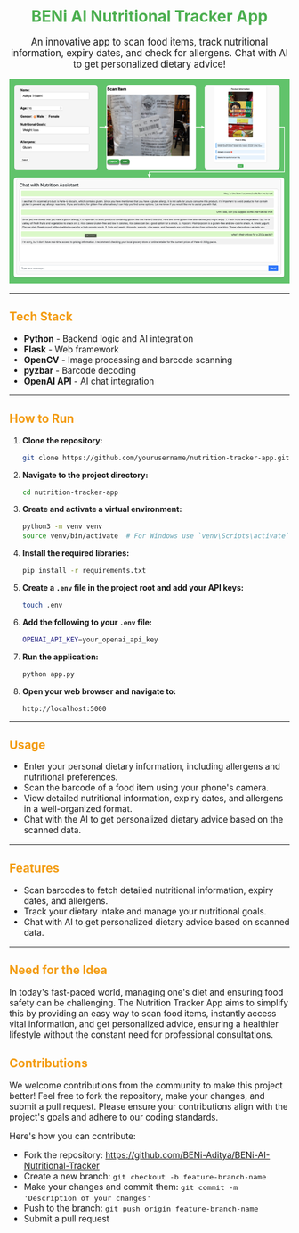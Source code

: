 <!-- README.md -->

<h1 align="center" style="color: #4CAF50;">BENi AI Nutritional Tracker App</h1>

<p align="center" style="font-size: 1.2em;">An innovative app to scan food items, track nutritional information, expiry dates, and check for allergens. Chat with AI to get personalized dietary advice!</p>

<div align="center">
    <img src="working.png" alt="Nutritional Tracker App" width="800"/>
</div>

---


<h2 style="color: #f39c12;">Tech Stack</h2>
<ul style="font-size: 1.1em;">
    <li><strong>Python</strong> - Backend logic and AI integration</li>
    <li><strong>Flask</strong> - Web framework</li>
    <li><strong>OpenCV</strong> - Image processing and barcode scanning</li>
    <li><strong>pyzbar</strong> - Barcode decoding</li>
    <li><strong>OpenAI API</strong> - AI chat integration</li>
</ul>

---

<h2 style="color: #f39c12;">How to Run</h2>

1. **Clone the repository:**

    ```sh
    git clone https://github.com/yourusername/nutrition-tracker-app.git
    ```

2. **Navigate to the project directory:**

    ```sh
    cd nutrition-tracker-app
    ```

3. **Create and activate a virtual environment:**

    ```sh
    python3 -m venv venv
    source venv/bin/activate  # For Windows use `venv\Scripts\activate`
    ```

4. **Install the required libraries:**

    ```sh
    pip install -r requirements.txt
    ```

5. **Create a `.env` file in the project root and add your API keys:**

    ```sh
    touch .env
    ```

6. **Add the following to your `.env` file:**

    ```sh
    OPENAI_API_KEY=your_openai_api_key
    ```

7. **Run the application:**

    ```sh
    python app.py
    ```

8. **Open your web browser and navigate to:**

    ```sh
    http://localhost:5000
    ```

---

<h2 style="color: #f39c12;">Usage</h2>

<ul style="font-size: 1.1em;">
    <li>Enter your personal dietary information, including allergens and nutritional preferences.</li>
    <li>Scan the barcode of a food item using your phone's camera.</li>
    <li>View detailed nutritional information, expiry dates, and allergens in a well-organized format.</li>
    <li>Chat with the AI to get personalized dietary advice based on the scanned data.</li>
</ul>

---

<h2 style="color: #f39c12;">Features</h2>

<ul style="font-size: 1.1em;">
    <li>Scan barcodes to fetch detailed nutritional information, expiry dates, and allergens.</li>
    <li>Track your dietary intake and manage your nutritional goals.</li>
    <li>Chat with AI to get personalized dietary advice based on scanned data.</li>
</ul>

---

<h2 style="color: #f39c12;">Need for the Idea</h2>
<p style="font-size: 1.1em;">In today's fast-paced world, managing one's diet and ensuring food safety can be challenging. The Nutrition Tracker App aims to simplify this by providing an easy way to scan food items, instantly access vital information, and get personalized advice, ensuring a healthier lifestyle without the constant need for professional consultations.</p>


<h2 style="color: #f39c12;">Contributions</h2>
<p style="font-size: 1.1em;">We welcome contributions from the community to make this project better! Feel free to fork the repository, make your changes, and submit a pull request. Please ensure your contributions align with the project's goals and adhere to our coding standards.</p>

<p style="font-size: 1.1em;">Here's how you can contribute:</p>
<ul style="font-size: 1.1em;">
    <li>Fork the repository: <a href="https://github.com/BENi-Aditya/BENi-AI-Nutritional-Tracker">https://github.com/BENi-Aditya/BENi-AI-Nutritional-Tracker</a></li>
    <li>Create a new branch: <code>git checkout -b feature-branch-name</code></li>
    <li>Make your changes and commit them: <code>git commit -m 'Description of your changes'</code></li>
    <li>Push to the branch: <code>git push origin feature-branch-name</code></li>
    <li>Submit a pull request</li>
</ul>


